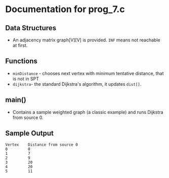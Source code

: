 # Documentation for prog_7.c

## Data Structures
- An adjacency matrix graph[V][V] is provided. `INF` means not reachable at first.

## Functions
- `minDistance` - chooses next vertex with minimum tentative distance, that is not in SPT
- `dijkstra`- the standard Dijkstra's algorithm, it updates `dist[]`.


## main()
- Contains a sample weighted graph (a classic example) and runs Dijkstra from source 0.

## Sample Output
```
Vertex    Distance from source 0
0         0
1         7
2         9
3         20
4         20
5         11
```